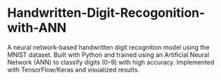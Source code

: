 # Handwritten-Digit-Recogonition-with-ANN
A neural network-based handwritten digit recognition model using the MNIST dataset. Built with Python and trained using an Artificial Neural Network (ANN) to classify digits (0–9) with high accuracy. Implemented with TensorFlow/Keras and visualized results.
